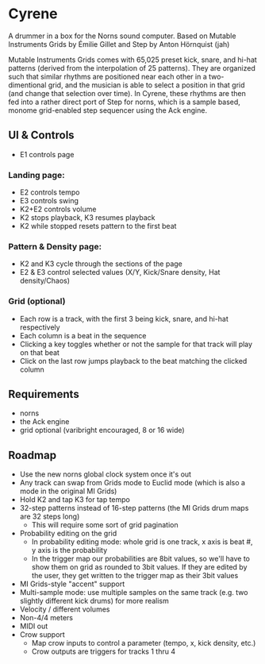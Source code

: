 # Cyrene
A drummer in a box for the Norns sound computer.
Based on Mutable Instruments Grids by Émilie Gillet and Step by Anton Hörnquist (jah)

Mutable Instruments Grids comes with 65,025 preset kick, snare, and hi-hat patterns (derived from the interpolation of 25 patterns). They are organized such that similar rhythms are positioned near each other in a two-dimentional grid, and the musician is able to select a position in that grid (and change that selection over time). In Cyrene, these rhythms are then fed into a rather direct port of Step for norns, which is a sample based, monome grid-enabled step sequencer using the Ack engine.

## UI & Controls
* E1 controls page

### Landing page:
* E2 controls tempo
* E3 controls swing
* K2+E2 controls volume
* K2 stops playback, K3 resumes playback
* K2 while stopped resets pattern to the first beat

### Pattern & Density page:
* K2 and K3 cycle through the sections of the page
* E2 & E3 control selected values (X/Y, Kick/Snare density, Hat density/Chaos)

### Grid (optional)
* Each row is a track, with the first 3 being kick, snare, and hi-hat respectively
* Each column is a beat in the sequence
* Clicking a key toggles whether or not the sample for that track will play on that beat
* Click on the last row jumps playback to the beat matching the clicked column

## Requirements
* norns
* the Ack engine
* grid optional (varibright encouraged, 8 or 16 wide)

## Roadmap
* Use the new norns global clock system once it's out
* Any track can swap from Grids mode to Euclid mode (which is also a mode in the original MI Grids)
* Hold K2 and tap K3 for tap tempo
* 32-step patterns instead of 16-step patterns (the MI Grids drum maps are 32 steps long)
  * This will require some sort of grid pagination
* Probability editing on the grid
  * In probability editing mode: whole grid is one track, x axis is beat #, y axis is the probability
  * In the trigger map our probabilities are 8bit values, so we'll have to show them on grid as rounded to 3bit values. If they are edited by the user, they get written to the trigger map as their 3bit values
* MI Grids-style "accent" support
* Multi-sample mode: use multiple samples on the same track (e.g. two slightly different kick drums) for more realism
* Velocity / different volumes
* Non-4/4 meters
* MIDI out
* Crow support
  * Map crow inputs to control a parameter (tempo, x, kick density, etc.)
  * Crow outputs are triggers for tracks 1 thru 4
